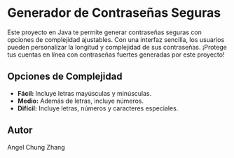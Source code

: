 # Generador de Contraseñas Seguras

Este proyecto en Java te permite generar contraseñas seguras con opciones de complejidad ajustables.
Con una interfaz sencilla, los usuarios pueden personalizar la longitud y complejidad de sus contraseñas.
¡Protege tus cuentas en línea con contraseñas fuertes generadas por este proyecto!

## Opciones de Complejidad

- **Fácil:** Incluye letras mayúsculas y minúsculas.
- **Medio:** Además de letras, incluye números.
- **Difícil:** Incluye letras, números y caracteres especiales.

## Autor

Angel Chung Zhang
